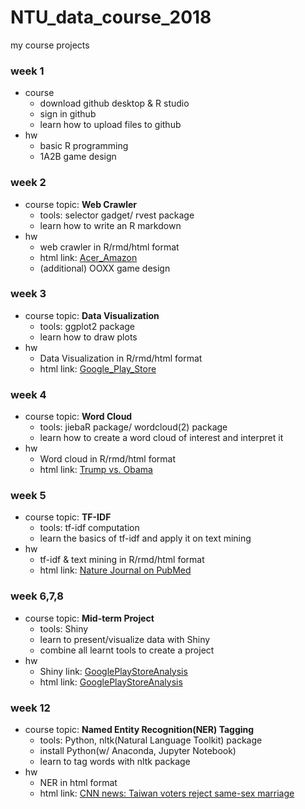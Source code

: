 # NTU_data_course_2018
my course projects 
### week 1
- course
  - download github desktop & R studio
  - sign in github
  - learn how to upload files to github 
- hw
  - basic R programming
  - 1A2B game design
  
### week 2
- course topic: **Web Crawler**
  - tools: selector gadget/ rvest package
  - learn how to write an R markdown 
- hw
  - web crawler in R/rmd/html format
  - html link: [Acer_Amazon](https://qk0926.github.io/NTU_data_course_2018/week_2/hw_2/crawler)
  - (additional) OOXX game design

### week 3
- course topic: **Data Visualization**
  - tools: ggplot2 package
  - learn how to draw plots   
- hw
  - Data Visualization in R/rmd/html format
  - html link: [Google_Play_Store](https://qk0926.github.io/NTU_data_course_2018/week_3/hw_3/Data_Visualization)

### week 4
- course topic: **Word Cloud**
  - tools: jiebaR package/ wordcloud(2) package
  - learn how to create a word cloud of interest and interpret it  
- hw
  - Word cloud in R/rmd/html format
  - html link: [Trump vs. Obama](https://qk0926.github.io/NTU_data_course_2018/week_4/wordcloud)

### week 5
- course topic: **TF-IDF**
  - tools: tf-idf computation
  - learn the basics of tf-idf and apply it on text mining  
- hw
  - tf-idf & text mining in R/rmd/html format
  - html link: [Nature Journal on PubMed](https://qk0926.github.io/NTU_data_course_2018/week_5/TF-ID_Visualization)
  
### week 6,7,8
- course topic: **Mid-term Project**
  - tools: Shiny
  - learn to present/visualize data with Shiny
  - combine all learnt tools to create a project
- hw
  - Shiny link: [GooglePlayStoreAnalysis](https://b05401102.shinyapps.io/week_678/)
  - html link: [GooglePlayStoreAnalysis](https://qk0926.github.io/NTU_data_course_2018/week_678/GooglePlayStoreAnalysis.html)
  
### week 12
- course topic: **Named Entity Recognition(NER) Tagging**
  - tools: Python, nltk(Natural Language Toolkit) package
  - install Python(w/ Anaconda, Jupyter Notebook)
  - learn to tag words with nltk package  
- hw
  - NER in html format
  - html link: [CNN news: Taiwan voters reject same-sex marriage](https://qk0926.github.io/NTU_data_course_2018/week_12/NER)
